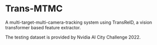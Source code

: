 # Trans-MTMC
A multi-target-multi-camera-tracking system using TransReID, a vision transformer based feature extractor.

The testing dataset is provided by Nvidia AI City Challenge 2022.
